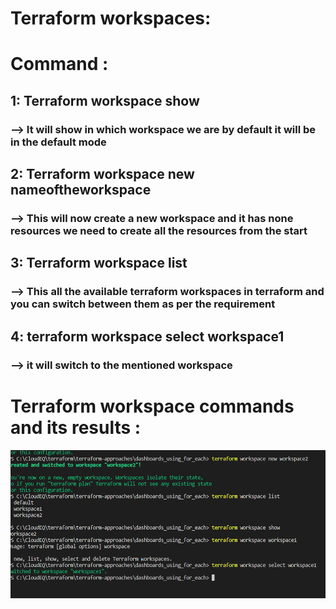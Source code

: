 # Terraform workspaces:
   # Command : 
   ## 1: Terraform workspace show 
   ### --> It will show in which workspace we are by default it will be in the default mode 

   ## 2: Terraform workspace new nameoftheworkspace 
   ### --> This will now create a new workspace and it has none resources we need to create all the resources from the start 

   ## 3: Terraform workspace list 
   ### --> This all the available terraform workspaces in terraform and you can switch between them as per the requirement 

   ## 4: terraform workspace select workspace1
   ### --> it will switch to the mentioned workspace 

  # Terraform workspace commands and its results :
   ![alt text](terraformworkspacecommands.png)
